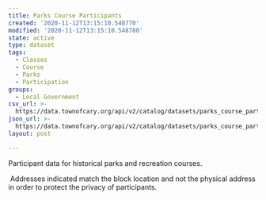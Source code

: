 ```yaml
---
title: Parks Course Participants
created: '2020-11-12T13:15:10.548770'
modified: '2020-11-12T13:15:10.548780'
state: active
type: dataset
tags:
  - Classes
  - Course
  - Parks
  - Participation
groups:
  - Local Government
csv_url: >-
  https://data.townofcary.org/api/v2/catalog/datasets/parks_course_participants/exports/csv
json_url: >-
  https://data.townofcary.org/api/v2/catalog/datasets/parks_course_participants/exports/json
layout: post

---
```

<p>Participant data for historical parks and recreation courses. </p><p> Addresses indicated match the block location and not the physical address in order to protect the privacy of participants.</p>
